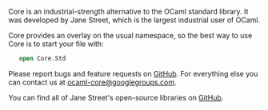 Core is an industrial-strength alternative to the OCaml standard
library.  It was developed by Jane Street, which is the largest
industrial user of OCaml.

Core provides an overlay on the usual namespace, so the best way to
use Core is to start your file with:

``` ocaml
   open Core.Std
```

Please report bugs and feature requests on
[GitHub](https://github.com/janestreet/core). For everything else you
can contact us at <ocaml-core@googlegroups.com>.

You can find all of Jane Street's open-source libraries on
[GitHub](https://github.com/janestreet).
